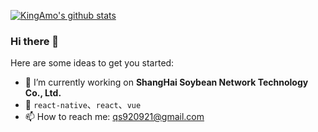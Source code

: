 
[![KingAmo's github stats](https://github-readme-stats.vercel.app/api?username=KingAmo&count_private=true&show_icons=true)](https://github.com/anuraghazra/github-readme-stats)

### Hi there 👋

Here are some ideas to get you started:

- 🔭 I’m currently working on **ShangHai Soybean Network Technology Co., Ltd.** 
- 💬 `react-native`、`react`、`vue`
- 📫 How to reach me: qs920921@gmail.com


